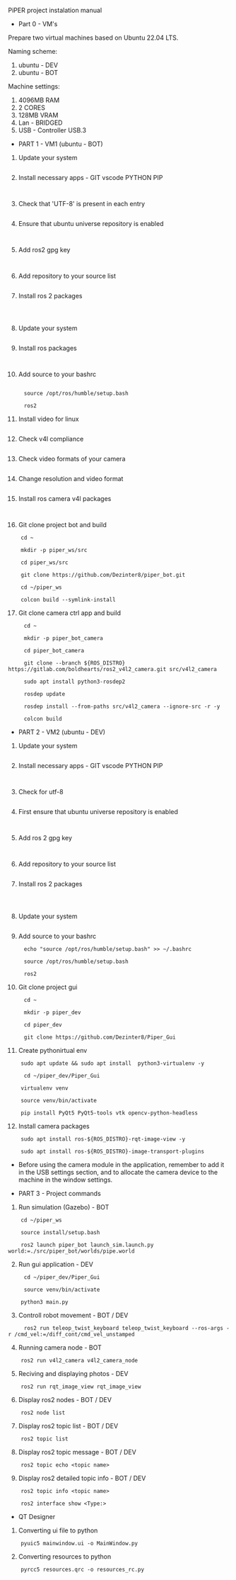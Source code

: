 PiPER project instalation manual

* Part 0 - VM's

Prepare two virtual machines based on Ubuntu 22.04 LTS.

Naming scheme:
1. ubuntu - DEV
2. ubuntu - BOT

Machine settings: 
1. 4096MB RAM
2. 2 CORES
3. 128MB VRAM
4. Lan - BRIDGED
3. USB - Controller USB.3


* PART 1 - VM1 (ubuntu - BOT)

1. Update your system

```sudo apt update && sudo apt upgrade -y
```

2. Install necessary apps - GIT vscode PYTHON PIP

```sudo apt install git idle3 python3-pip -y
```

```sudo snap install code -y
```

3. Check that 'UTF-8' is present in each entry

```locale
```

4. Ensure that ubuntu universe repository is enabled

```sudo apt install software-properties-common -y
```

```sudo add-apt-repository universe
```

5. Add ros2 gpg key

```sudo apt update && sudo apt install curl -y
```

```sudo curl -sSL https://raw.githubusercontent.com/ros/rosdistro/master/ros.key -o /usr/share/keyrings/ros-archive-keyring.gpg
```

6. Add repository to your source list

```echo "deb [arch=$(dpkg --print-architecture) signed-by=/usr/share/keyrings/ros-archive-keyring.gpg] http://packages.ros.org/ros2/ubuntu $(. /etc/os-release && echo $UBUNTU_CODENAME) main" | sudo tee /etc/apt/sources.list.d/ros2.list > /dev/null
```

7. Install ros 2 packages

```sudo apt update && sudo apt upgrade -y
```

```sudo apt install ros-humble-desktop -y
```

```sudo apt install python3-colcon-common-extensions -y
```

8. Update your system

```sudo apt update && sudo apt upgrade -y
```

9. Install ros packages

```sudo apt install ros-humble-xacro ros-humble-joint-state-publisher-gui ros-humble-gazebo-ros-pkgs -y
```

```sudo apt install ros-humble-ros2-control ros-humble-ros2-controllers ros-humble-gazebo-ros2-control -y
```

10. Add source to your bashrc

```echo "source /opt/ros/humble/setup.bash" >> ~/.bashrc

   	 source /opt/ros/humble/setup.bash

   	 ros2
```

11. Install video for linux

```sudo apt install v4l-utils -y
```

12. Check v4l compliance

```v4l2-compliance
```

13. Check video formats of your camera

```v4l2-ctl --list-formats-ext --device /dev/video0
```

14. Change resolution and video format

```v4l2-ctl --device=/dev/video0 --set-fmt-video=width=640,height=480,pixelformat=YUYV
```

15. Install ros camera v4l packages

```sudo apt install ros-${ROS_DISTRO}-v4l2-camera -y
```

```sudo apt install ros-${ROS_DISTRO}-image-transport-plugins
```

16. Git clone project bot and build

```
	cd ~

   	mkdir -p piper_ws/src

   	cd piper_ws/src

   	git clone https://github.com/Dezinter8/piper_bot.git

   	cd ~/piper_ws

   	colcon build --symlink-install
```

17. Git clone camera ctrl app and build

```
   	 cd ~

   	 mkdir -p piper_bot_camera

   	 cd piper_bot_camera

	 git clone --branch ${ROS_DISTRO} https://gitlab.com/boldhearts/ros2_v4l2_camera.git src/v4l2_camera

	 sudo apt install python3-rosdep2

	 rosdep update

	 rosdep install --from-paths src/v4l2_camera --ignore-src -r -y

	 colcon build
```



* PART 2 - VM2 (ubuntu - DEV)

1. Update your system

```sudo apt update && sudo apt upgrade -y
```

2. Install necessary apps - GIT vscode PYTHON PIP

```sudo apt install git idle3 python3-pip -y
```

```sudo snap install code -y 
```

3. Check for utf-8

```locale
```

4. First ensure that ubuntu universe repository is enabled

```sudo apt install software-properties-common -y
```

```sudo add-apt-repository universe
```

5. Add ros 2 gpg key

```sudo apt update && sudo apt install curl -y
```

```sudo curl -sSL https://raw.githubusercontent.com/ros/rosdistro/master/ros.key -o /usr/share/keyrings/ros-archive-keyring.gpg
```

6. Add repository to your source list

```echo "deb [arch=$(dpkg --print-architecture) signed-by=/usr/share/keyrings/ros-archive-keyring.gpg] http://packages.ros.org/ros2/ubuntu $(. /etc/os-release && echo $UBUNTU_CODENAME) main" | sudo tee /etc/apt/sources.list.d/ros2.list > /dev/null
```

7. Install ros 2 packages

```sudo apt update && sudo apt upgrade -y
```

```sudo apt install ros-humble-desktop -y
```

```sudo apt install python3-colcon-common-extensions -y
```

8. Update your system

```sudo apt update && sudo apt upgrade -y
```

9. Add source to your bashrc

```
	 echo "source /opt/ros/humble/setup.bash" >> ~/.bashrc

   	 source /opt/ros/humble/setup.bash

   	 ros2
```

10. Git clone project gui

```
   	 cd ~

   	 mkdir -p piper_dev

   	 cd piper_dev

   	 git clone https://github.com/Dezinter8/Piper_Gui
```

11. Create pythonirtual env

```
	sudo apt update && sudo apt install  python3-virtualenv -y

   	 cd ~/piper_dev/Piper_Gui

	virtualenv venv
 
	source venv/bin/activate

   	pip install PyQt5 PyQt5-tools vtk opencv-python-headless
```

12. Install camera packages

```
	sudo apt install ros-${ROS_DISTRO}-rqt-image-view -y
```

```
	sudo apt install ros-${ROS_DISTRO}-image-transport-plugins
```

* Before using the camera module in the application, remember to add it in the USB settings section, and to allocate the camera device to the machine in the window settings.



* PART 3 - Project commands

1. Run simulation (Gazebo) - BOT 
```
   	cd ~/piper_ws

   	source install/setup.bash

   	ros2 launch piper_bot launch_sim.launch.py world:=./src/piper_bot/worlds/pipe.world
```

2. Run gui application - DEV 
```
   	 cd ~/piper_dev/Piper_Gui

	 source venv/bin/activate

	python3 main.py
```

3. Controll robot movement - BOT / DEV 
```
   	 ros2 run teleop_twist_keyboard teleop_twist_keyboard --ros-args -r /cmd_vel:=/diff_cont/cmd_vel_unstamped
```

4. Running camera node - BOT 
```
	ros2 run v4l2_camera v4l2_camera_node
```

5. Reciving and displaying photos - DEV
```
	ros2 run rqt_image_view rqt_image_view
```

6. Display ros2 nodes - BOT / DEV
```
	ros2 node list
```

7. Display ros2 topic list  - BOT / DEV
```
	ros2 topic list
```

8. Display ros2 topic message - BOT / DEV
```
	ros2 topic echo <topic name>
```

9. Display ros2 detailed topic info - BOT / DEV
```
	ros2 topic info <topic name>

	ros2 interface show <Type:>
```

* QT Designer

1. Converting ui file to python
```
	pyuic5 mainwindow.ui -o MainWindow.py
```

2. Converting resources to python
```
	pyrcc5 resources.qrc -o resources_rc.py
```











